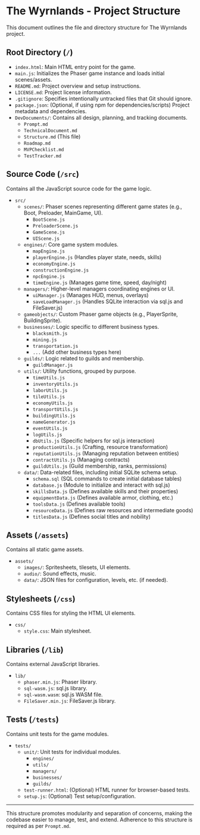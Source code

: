 # The Wyrnlands - Project Structure

This document outlines the file and directory structure for The Wyrnlands project.

## Root Directory (`/`)

- `index.html`: Main HTML entry point for the game.
- `main.js`: Initializes the Phaser game instance and loads initial scenes/assets.
- `README.md`: Project overview and setup instructions.
- `LICENSE.md`: Project license information.
- `.gitignore`: Specifies intentionally untracked files that Git should ignore.
- `package.json`: (Optional, if using npm for dependencies/scripts) Project metadata and dependencies.
- `DevDocuments/`: Contains all design, planning, and tracking documents.
  - `Prompt.md`
  - `TechnicalDocument.md`
  - `Structure.md` (This file)
  - `Roadmap.md`
  - `MVPChecklist.md`
  - `TestTracker.md`

## Source Code (`/src`)

Contains all the JavaScript source code for the game logic.

- `src/`
  - `scenes/`: Phaser scenes representing different game states (e.g., Boot, Preloader, MainGame, UI).
    - `BootScene.js`
    - `PreloaderScene.js`
    - `GameScene.js`
    - `UIScene.js`
  - `engines/`: Core game system modules.
    - `mapEngine.js`
    - `playerEngine.js` (Handles player state, needs, skills)
    - `economyEngine.js`
    - `constructionEngine.js`
    - `npcEngine.js`
    - `timeEngine.js` (Manages game time, speed, day/night)
  - `managers/`: Higher-level managers coordinating engines or UI.
    - `uiManager.js` (Manages HUD, menus, overlays)
    - `saveLoadManager.js` (Handles SQLite interaction via sql.js and FileSaver.js)
  - `gameobjects/`: Custom Phaser game objects (e.g., PlayerSprite, BuildingSprite).
  - `businesses/`: Logic specific to different business types.
    - `blacksmith.js`
    - `mining.js`
    - `transportation.js`
    - `...` (Add other business types here)
  - `guilds/`: Logic related to guilds and membership.
    - `guildManager.js`
  - `utils/`: Utility functions, grouped by purpose.
    - `timeUtils.js`
    - `inventoryUtils.js`
    - `laborUtils.js`
    - `tileUtils.js`
    - `economyUtils.js`
    - `transportUtils.js`
    - `buildingUtils.js`
    - `nameGenerator.js`
    - `eventUtils.js`
    - `logUtils.js`
    - `dbUtils.js` (Specific helpers for sql.js interaction)
    - `productionUtils.js` (Crafting, resource transformation)
    - `reputationUtils.js` (Managing reputation between entities)
    - `contractUtils.js` (Managing contracts)
    - `guildUtils.js` (Guild membership, ranks, permissions)
  - `data/`: Data-related files, including initial SQLite schema setup.
    - `schema.sql` (SQL commands to create initial database tables)
    - `database.js` (Module to initialize and interact with sql.js)
    - `skillsData.js` (Defines available skills and their properties)
    - `equipmentData.js` (Defines available armor, clothing, etc.)
    - `toolsData.js` (Defines available tools)
    - `resourceData.js` (Defines raw resources and intermediate goods)
    - `titlesData.js` (Defines social titles and nobility)

## Assets (`/assets`)

Contains all static game assets.

- `assets/`
  - `images/`: Spritesheets, tilesets, UI elements.
  - `audio/`: Sound effects, music.
  - `data/`: JSON files for configuration, levels, etc. (if needed).

## Stylesheets (`/css`)

Contains CSS files for styling the HTML UI elements.

- `css/`
  - `style.css`: Main stylesheet.

## Libraries (`/lib`)

Contains external JavaScript libraries.

- `lib/`
  - `phaser.min.js`: Phaser library.
  - `sql-wasm.js`: sql.js library.
  - `sql-wasm.wasm`: sql.js WASM file.
  - `FileSaver.min.js`: FileSaver.js library.

## Tests (`/tests`)

Contains unit tests for the game modules.

- `tests/`
  - `unit/`: Unit tests for individual modules.
    - `engines/`
    - `utils/`
    - `managers/`
    - `businesses/`
    - `guilds/`
  - `test-runner.html`: (Optional) HTML runner for browser-based tests.
  - `setup.js`: (Optional) Test setup/configuration.

---

This structure promotes modularity and separation of concerns, making the codebase easier to manage, test, and extend. Adherence to this structure is required as per `Prompt.md`.